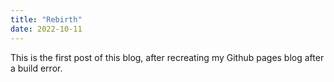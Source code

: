 ```yaml
---
title: "Rebirth"
date: 2022-10-11
---
```


This is the first post of this blog, after recreating my Github pages blog after a build error.
